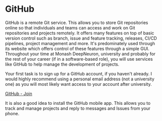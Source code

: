 # GitHub

GitHub is a remote Git service. This allows you to store Git repositories online so that individuals and teams can access and work on Git repositories and projects remotely. It offers many features on top of basic version control such as branch, issue and feature tracking, releases, CI/CD pipelines, project management and more. It's predominately used through its website which offers control of these features through a simple GUI. Throughout your time at Monash DeepNeuron, university and probably for the rest of your career (if in a software-based role), you will use services like GitHub to help manage the development of projects.

Your first task is to sign up for a GitHub account, if you haven't already. I would highly recommend using a personal email address (not a university one) as you will most likely want access to your account after university.

[GitHub - Join](https://github.com/join)

It is also a good idea to install the GitHub mobile app. This allows you to track and manage projects and reply to messages and Issues from your phone.
